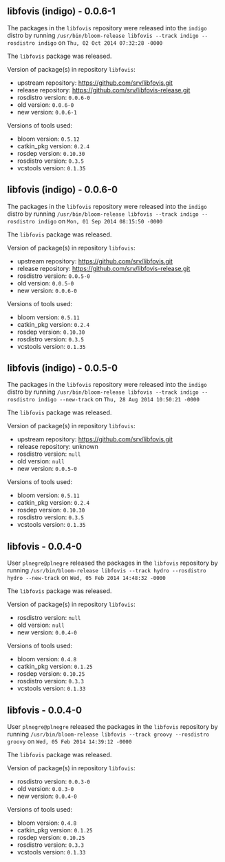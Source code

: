 ## libfovis (indigo) - 0.0.6-1

The packages in the `libfovis` repository were released into the `indigo` distro by running `/usr/bin/bloom-release libfovis --track indigo --rosdistro indigo` on `Thu, 02 Oct 2014 07:32:28 -0000`

The `libfovis` package was released.

Version of package(s) in repository `libfovis`:
- upstream repository: https://github.com/srv/libfovis.git
- release repository: https://github.com/srv/libfovis-release.git
- rosdistro version: `0.0.6-0`
- old version: `0.0.6-0`
- new version: `0.0.6-1`

Versions of tools used:
- bloom version: `0.5.12`
- catkin_pkg version: `0.2.4`
- rosdep version: `0.10.30`
- rosdistro version: `0.3.5`
- vcstools version: `0.1.35`


## libfovis (indigo) - 0.0.6-0

The packages in the `libfovis` repository were released into the `indigo` distro by running `/usr/bin/bloom-release libfovis --track indigo --rosdistro indigo` on `Mon, 01 Sep 2014 08:15:50 -0000`

The `libfovis` package was released.

Version of package(s) in repository `libfovis`:
- upstream repository: https://github.com/srv/libfovis.git
- release repository: https://github.com/srv/libfovis-release.git
- rosdistro version: `0.0.5-0`
- old version: `0.0.5-0`
- new version: `0.0.6-0`

Versions of tools used:
- bloom version: `0.5.11`
- catkin_pkg version: `0.2.4`
- rosdep version: `0.10.30`
- rosdistro version: `0.3.5`
- vcstools version: `0.1.35`


## libfovis (indigo) - 0.0.5-0

The packages in the `libfovis` repository were released into the `indigo` distro by running `/usr/bin/bloom-release libfovis --track indigo --rosdistro indigo --new-track` on `Thu, 28 Aug 2014 10:50:21 -0000`

The `libfovis` package was released.

Version of package(s) in repository `libfovis`:
- upstream repository: https://github.com/srv/libfovis.git
- release repository: unknown
- rosdistro version: `null`
- old version: `null`
- new version: `0.0.5-0`

Versions of tools used:
- bloom version: `0.5.11`
- catkin_pkg version: `0.2.4`
- rosdep version: `0.10.30`
- rosdistro version: `0.3.5`
- vcstools version: `0.1.35`


## libfovis - 0.0.4-0

User `plnegre@plnegre` released the packages in the `libfovis` repository by running `/usr/bin/bloom-release libfovis --track hydro --rosdistro hydro --new-track` on `Wed, 05 Feb 2014 14:48:32 -0000`

The `libfovis` package was released.

Version of package(s) in repository `libfovis`:
- rosdistro version: `null`
- old version: `null`
- new version: `0.0.4-0`

Versions of tools used:
- bloom version: `0.4.8`
- catkin_pkg version: `0.1.25`
- rosdep version: `0.10.25`
- rosdistro version: `0.3.3`
- vcstools version: `0.1.33`


## libfovis - 0.0.4-0

User `plnegre@plnegre` released the packages in the `libfovis` repository by running `/usr/bin/bloom-release libfovis --track groovy --rosdistro groovy` on `Wed, 05 Feb 2014 14:39:12 -0000`

The `libfovis` package was released.

Version of package(s) in repository `libfovis`:
- rosdistro version: `0.0.3-0`
- old version: `0.0.3-0`
- new version: `0.0.4-0`

Versions of tools used:
- bloom version: `0.4.8`
- catkin_pkg version: `0.1.25`
- rosdep version: `0.10.25`
- rosdistro version: `0.3.3`
- vcstools version: `0.1.33`



